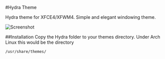 #Hydra Theme

Hydra theme for XFCE4/XFWM4. Simple and elegant windowing theme.

![Screenshot](https://cloud.githubusercontent.com/assets/7003154/26651304/445370cc-461a-11e7-989c-fbe2a0d4498a.png)

##Installation
Copy the Hydra folder to your themes directory. Under Arch Linux this would be the directory

    /usr/share/themes/

